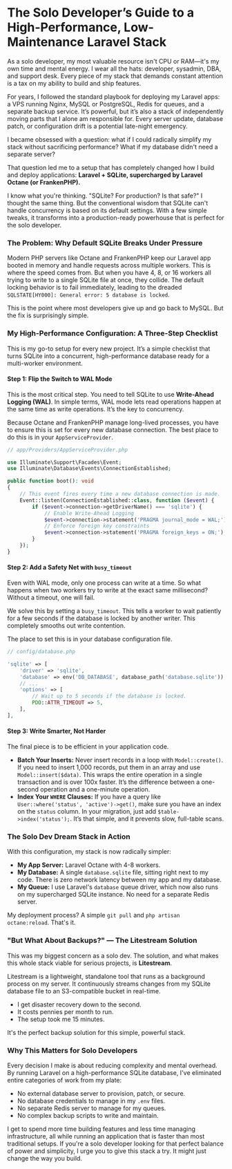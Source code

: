 # The Solo Developer’s Guide to a High-Performance, Low-Maintenance Laravel Stack

As a solo developer, my most valuable resource isn't CPU or RAM—it's my own time and mental energy. I wear all the hats: developer, sysadmin, DBA, and support desk. Every piece of my stack that demands constant attention is a tax on my ability to build and ship features.

For years, I followed the standard playbook for deploying my Laravel apps: a VPS running Nginx, MySQL or PostgreSQL, Redis for queues, and a separate backup service. It’s powerful, but it’s also a stack of independently moving parts that I alone am responsible for. Every server update, database patch, or configuration drift is a potential late-night emergency.

I became obsessed with a question: what if I could radically simplify my stack without sacrificing performance? What if my database didn't need a separate server?

That question led me to a setup that has completely changed how I build and deploy applications: **Laravel + SQLite, supercharged by Laravel Octane (or FrankenPHP).**

I know what you're thinking. "SQLite? For production? Is that safe?" I thought the same thing. But the conventional wisdom that SQLite can't handle concurrency is based on its default settings. With a few simple tweaks, it transforms into a production-ready powerhouse that is perfect for the solo developer.

### The Problem: Why Default SQLite Breaks Under Pressure

Modern PHP servers like Octane and FrankenPHP keep our Laravel app booted in memory and handle requests across multiple workers. This is where the speed comes from. But when you have 4, 8, or 16 workers all trying to write to a single SQLite file at once, they collide. The default locking behavior is to fail immediately, leading to the dreaded `SQLSTATE[HY000]: General error: 5 database is locked`.

This is the point where most developers give up and go back to MySQL. But the fix is surprisingly simple.

### My High-Performance Configuration: A Three-Step Checklist

This is my go-to setup for every new project. It’s a simple checklist that turns SQLite into a concurrent, high-performance database ready for a multi-worker environment.

#### Step 1: Flip the Switch to WAL Mode

This is the most critical step. You need to tell SQLite to use **Write-Ahead Logging (WAL)**. In simple terms, WAL mode lets read operations happen at the same time as write operations. It’s the key to concurrency.

Because Octane and FrankenPHP manage long-lived processes, you have to ensure this is set for every new database connection. The best place to do this is in your `AppServiceProvider`.

```php
// app/Providers/AppServiceProvider.php

use Illuminate\Support\Facades\Event;
use Illuminate\Database\Events\ConnectionEstablished;

public function boot(): void
{
    // This event fires every time a new database connection is made.
    Event::listen(ConnectionEstablished::class, function ($event) {
        if ($event->connection->getDriverName() === 'sqlite') {
            // Enable Write-Ahead Logging
            $event->connection->statement('PRAGMA journal_mode = WAL;');
            // Enforce foreign key constraints
            $event->connection->statement('PRAGMA foreign_keys = ON;');
        }
    });
}
```

#### Step 2: Add a Safety Net with `busy_timeout`

Even with WAL mode, only one process can write at a time. So what happens when two workers try to write at the exact same millisecond? Without a timeout, one will fail.

We solve this by setting a `busy_timeout`. This tells a worker to wait patiently for a few seconds if the database is locked by another writer. This completely smooths out write contention.

The place to set this is in your database configuration file.

```php
// config/database.php

'sqlite' => [
    'driver' => 'sqlite',
    'database' => env('DB_DATABASE', database_path('database.sqlite')),
    // ...
    'options' => [
        // Wait up to 5 seconds if the database is locked.
        PDO::ATTR_TIMEOUT => 5,
    ],
],
```

#### Step 3: Write Smarter, Not Harder

The final piece is to be efficient in your application code.

- **Batch Your Inserts:** Never insert records in a loop with `Model::create()`. If you need to insert 1,000 records, put them in an array and use `Model::insert($data)`. This wraps the entire operation in a single transaction and is over 100x faster. It’s the difference between a one-second operation and a one-minute operation.
- **Index Your `WHERE` Clauses:** If you have a query like `User::where('status', 'active')->get()`, make sure you have an index on the `status` column. In your migration, just add `$table->index('status');`. It’s that simple, and it prevents slow, full-table scans.

### The Solo Dev Dream Stack in Action

With this configuration, my stack is now radically simpler:

- **My App Server:** Laravel Octane with 4-8 workers.
- **My Database:** A single `database.sqlite` file, sitting right next to my code. There is zero network latency between my app and my database.
- **My Queue:** I use Laravel's `database` queue driver, which now also runs on my supercharged SQLite instance. No need for a separate Redis server.

My deployment process? A simple `git pull` and `php artisan octane:reload`. That's it.

### "But What About Backups?" — The Litestream Solution

This was my biggest concern as a solo dev. The solution, and what makes this whole stack viable for serious projects, is **Litestream**.

Litestream is a lightweight, standalone tool that runs as a background process on my server. It continuously streams changes from my SQLite database file to an S3-compatible bucket in real-time.

- I get disaster recovery down to the second.
- It costs pennies per month to run.
- The setup took me 15 minutes.

It's the perfect backup solution for this simple, powerful stack.

### Why This Matters for Solo Developers

Every decision I make is about reducing complexity and mental overhead. By running Laravel on a high-performance SQLite database, I've eliminated entire categories of work from my plate:

- No external database server to provision, patch, or secure.
- No database credentials to manage in my `.env` files.
- No separate Redis server to manage for my queues.
- No complex backup scripts to write and maintain.

I get to spend more time building features and less time managing infrastructure, all while running an application that is faster than most traditional setups. If you're a solo developer looking for that perfect balance of power and simplicity, I urge you to give this stack a try. It might just change the way you build.

